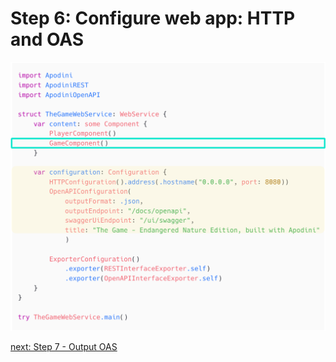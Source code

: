# Step 6: Configure web app: HTTP and OAS

![step-6](./info-material/Apodini-OAS-Instructions/step-6.png)

[next: Step 7 - Output OAS](./step-7.md)
